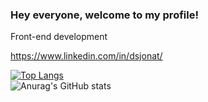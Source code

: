 ### Hey everyone, welcome to my profile!

Front-end development

https://www.linkedin.com/in/dsjonat/

<!--
**jonathan010603/jonathan010603** is a ✨ _special_ ✨ repository because its `README.md` (this file) appears on your GitHub profile.

Here are some ideas to get you started:

- 🔭 I’m currently working on ...
- 🌱 I’m currently learning ...
- 👯 I’m looking to collaborate on ...
- 🤔 I’m looking for help with ...
- 💬 Ask me about ...
- 📫 How to reach me: ...
- 😄 Pronouns: ...
- ⚡ Fun fact: ...
-->
[![Top Langs](https://github-readme-stats.vercel.app/api/top-langs/?username=jonathan010603&theme=react)](https://github.com/anuraghazra/github-readme-stats)  
![Anurag's GitHub stats](https://github-readme-stats.vercel.app/api?username=jonathan010603&count_private=true&show_icons=true&theme=react)
